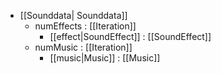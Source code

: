  * [[Sounddata| Sounddata]]
   * numEffects : [[Iteration]]
     * [[effect|SoundEffect]] : [[SoundEffect]]
   * numMusic : [[Iteration]]
     * [[music|Music]] : [[Music]]

